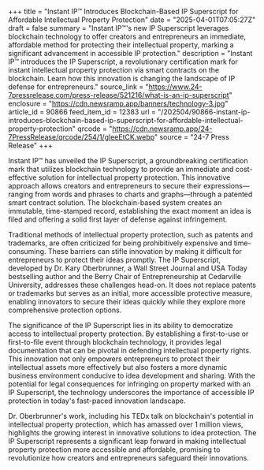 +++
title = "Instant IP™ Introduces Blockchain-Based IP Superscript for Affordable Intellectual Property Protection"
date = "2025-04-01T07:05:27Z"
draft = false
summary = "Instant IP™'s new IP Superscript leverages blockchain technology to offer creators and entrepreneurs an immediate, affordable method for protecting their intellectual property, marking a significant advancement in accessible IP protection."
description = "Instant IP™ introduces the IP Superscript, a revolutionary certification mark for instant intellectual property protection via smart contracts on the blockchain. Learn how this innovation is changing the landscape of IP defense for entrepreneurs."
source_link = "https://www.24-7pressrelease.com/press-release/521216/what-is-an-ip-superscript"
enclosure = "https://cdn.newsramp.app/banners/technology-3.jpg"
article_id = 90866
feed_item_id = 12383
url = "/202504/90866-instant-ip-introduces-blockchain-based-ip-superscript-for-affordable-intellectual-property-protection"
qrcode = "https://cdn.newsramp.app/24-7PressRelease/qrcode/254/1/gleeEtCK.webp"
source = "24-7 Press Release"
+++

<p>Instant IP™ has unveiled the IP Superscript, a groundbreaking certification mark that utilizes blockchain technology to provide an immediate and cost-effective solution for intellectual property protection. This innovative approach allows creators and entrepreneurs to secure their expressions—ranging from words and phrases to charts and graphs—through a patented smart contract solution. The blockchain-based system creates an immutable, time-stamped record, establishing the exact moment an idea is filed and offering a solid first layer of defense against infringement.</p><p>Traditional methods of intellectual property protection, such as patents and trademarks, are often criticized for being prohibitively expensive and time-consuming. These barriers can stifle innovation by making it difficult for entrepreneurs to protect their ideas promptly. The IP Superscript, developed by Dr. Kary Oberbrunner, a Wall Street Journal and USA Today bestselling author and the Berry Chair of Entrepreneurship at Cedarville University, addresses these challenges head-on. It does not replace patents or trademarks but serves as an initial, more accessible protective measure, enabling innovators to secure their ideas quickly while they explore more comprehensive protection options.</p><p>The significance of the IP Superscript lies in its ability to democratize access to intellectual property protection. By establishing a first-to-use or first-to-file event through blockchain technology, it provides legal documentation that can be pivotal in defending intellectual property rights. This innovation not only empowers entrepreneurs to protect their intellectual assets more effectively but also fosters a more dynamic business environment conducive to idea development and sharing. With the potential for legal consequences for infringing on property marked with an IP Superscript, the technology underscores the importance of accessible IP protection in today's fast-paced innovation landscape.</p><p>Dr. Oberbrunner's work, including his TEDx talk on blockchain's potential in intellectual property protection, which has amassed over 1 million views, highlights the growing interest in innovative solutions to idea protection. The IP Superscript represents a significant leap forward in making intellectual property protection more accessible and affordable, promising to revolutionize how creators and entrepreneurs safeguard their innovations.</p>